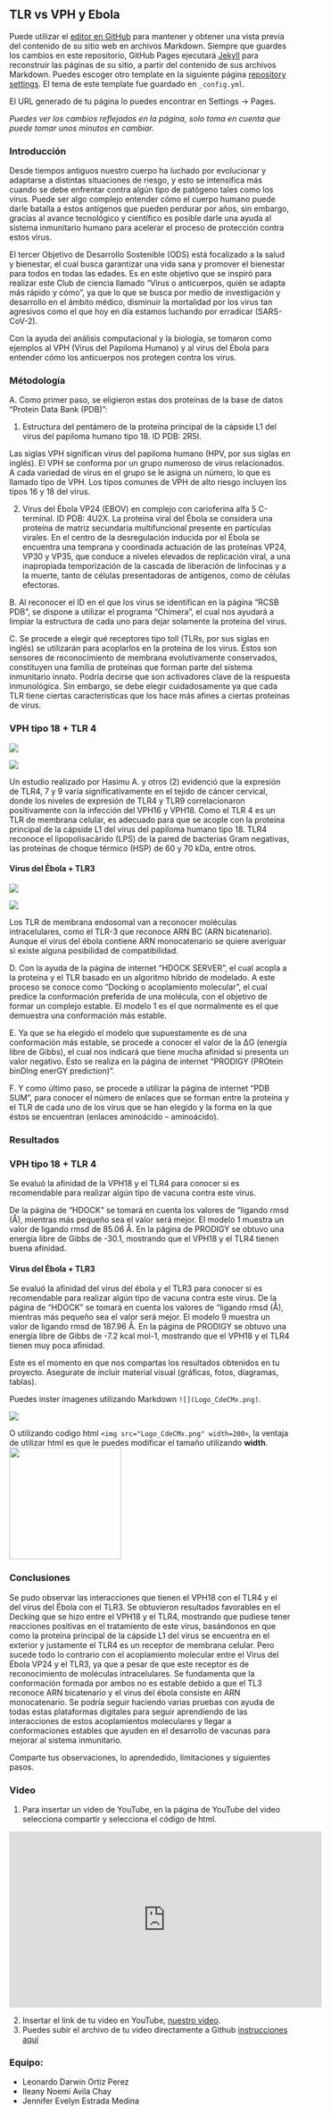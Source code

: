 ## TLR vs VPH y Ebola 

Puede utilizar el [editor en GitHub](https://github.com/CdeCMx-org/templates_paginaweb/edit/main/README.md) para mantener y obtener una vista previa del contenido de su sitio web en archivos Markdown. Siempre que guardes los cambios en este repositorio, GitHub Pages ejecutará [Jekyll](https://jekyllrb.com/) para reconstruir las páginas de su sitio, a partir del contenido de sus archivos Markdown. Puedes escoger otro template en la siguiente página [repository settings](https://github.com/CdeCMx-org/templates_paginaweb/settings/pages). El tema de este template fue guardado en `_config.yml`.

El URL generado de tu página lo puedes encontrar en Settings -> Pages. 

*Puedes ver los cambios reflejados en la página, solo toma en cuenta que puede tomar unos minutos en cambiar.*

### Introducción

Desde tiempos antiguos nuestro cuerpo ha luchado por evolucionar y adaptarse a distintas situaciones de riesgo, y esto se intensifica más cuando se debe enfrentar contra algún tipo de patógeno tales como los virus. Puede ser algo complejo entender cómo el cuerpo humano puede darle batalla a estos antígenos que pueden perdurar por años, sin embargo, gracias al avance tecnológico y científico es posible darle una ayuda al sistema inmunitario humano para acelerar el proceso de protección contra estos virus. 

El tercer Objetivo de Desarrollo Sostenible (ODS) está focalizado a la salud y bienestar, el cual busca garantizar una vida sana y promover el bienestar para todos en todas las edades. Es en este objetivo que se inspiró para realizar este Club de ciencia llamado “Virus o anticuerpos, quién se adapta más rápido y cómo”, ya que lo que se busca por medio de investigación y desarrollo en el ámbito médico, disminuir la mortalidad por los virus tan agresivos como el que hoy en día estamos luchando por erradicar (SARS-CoV-2).

Con la ayuda del análisis computacional y la biología, se tomaron como ejemplos al VPH (Virus del Papiloma Humano) y al virus del Ébola para entender cómo los anticuerpos nos protegen contra los virus.


### Métodología

A.	Como primer paso, se eligieron estas dos proteínas de la base de datos “Protein Data Bank (PDB)”:
  1.	Estructura del pentámero de la proteína principal de la cápside L1 del virus del papiloma humano tipo 18. ID PDB: 2R5I.
  
 Las siglas VPH significan virus del papiloma humano (HPV, por sus siglas en inglés). El VPH se conforma por un grupo numeroso de virus relacionados. 
A cada variedad de virus en el grupo se le asigna un número, lo que es llamado tipo de VPH. 
Los tipos comunes de VPH de alto riesgo incluyen los tipos 16 y 18 del virus.

   2.	Virus del Ébola VP24 (EBOV) en complejo con carioferina alfa 5 C-terminal. ID PDB: 4U2X.
 La proteína viral del Ébola se considera una proteína de matriz secundaria multifuncional presente en partículas virales. 
En el centro de la desregulación inducida por el Ébola se encuentra una temprana y coordinada actuación de las proteínas VP24, VP30 y VP35, que conduce a niveles elevados de replicación viral, a una inapropiada temporización de la cascada de liberación de linfocinas y a la muerte, tanto de células presentadoras de antígenos, como de células efectoras.

B.	Al reconocer el ID en el que los virus se identifican en la página “RCSB PDB”, se dispone a utilizar el programa “Chimera”, el cual nos ayudará a limpiar la estructura de cada uno para dejar solamente la proteína del virus. 

C.	Se procede a elegir qué receptores tipo toll (TLRs, por sus siglas en inglés) se utilizarán para acoplarlos en la proteína de los virus. Éstos son sensores de reconocimiento de membrana evolutivamente conservados, constituyen una familia de proteínas que forman parte del sistema inmunitario innato. Podría decirse que son activadores clave de la respuesta inmunológica. Sin embargo, se debe elegir cuidadosamente ya que cada TLR tiene ciertas características que los hace más afines a ciertas proteínas de virus. 

### VPH tipo 18 + TLR 4

![](Proteina_1_0.JPG)

![](Proteina_1_1.JPG)

Un estudio realizado por Hasimu A. y otros (2) evidenció que la expresión de TLR4, 7 y 9 varía significativamente en el tejido de cáncer cervical, donde los niveles de expresión de TLR4 y TLR9 correlacionaron positivamente con la infección del VPH16 y VPH18.
Como el TLR 4 es un TLR de membrana celular, es adecuado para que se acople con la proteína principal de la cápside L1 del virus del papiloma humano tipo 18.
TLR4 reconoce el lipopolisacárido (LPS) de la pared de bacterias Gram negativas, las proteínas de choque térmico (HSP) de 60 y 70 kDa, entre otros.

#### Virus del Ébola + TLR3

![](proteina20.JPG)

![](proteina21.JPG)

Los TLR de membrana endosomal van a reconocer moléculas intracelulares, como el TLR-3 que reconoce ARN BC (ARN bicatenario).
Aunque el virus del ébola contiene ARN monocatenario se quiere averiguar si existe alguna posibilidad de compatibilidad.


D.	Con la ayuda de la página de internet “HDOCK SERVER”, el cual acopla a la proteína y el TLR basado en un algoritmo híbrido de modelado. A este proceso se conoce como “Docking o acoplamiento molecular”, el cual predice la conformación preferida de una molécula, con el objetivo de formar un complejo estable. El modelo 1 es el que normalmente es el que demuestra una conformación más estable. 

E.	Ya que se ha elegido el modelo que supuestamente es de una conformación más estable, se procede a conocer el valor de la ΔG (energía libre de Gibbs), el cual nos indicará que tiene mucha afinidad si presenta un valor negativo. Esto se realiza en la página de internet “PRODIGY (PROtein binDIng enerGY prediction)”.

F.	Y como último paso, se procede a utilizar la página de internet “PDB SUM”, para conocer el número de enlaces que se forman entre la proteína y el TLR de cada uno de los virus que se han elegido y la forma en la que éstos se encuentran (enlaces aminoácido – aminoácido).


### Resultados

### VPH tipo 18 + TLR 4

Se evaluó la afinidad de la VPH18 y el TLR4 para conocer si es recomendable para realizar algún tipo de vacuna contra este virus.  

De la página de “HDOCK” se tomará en cuenta los valores de “ligando rmsd (Å), mientras más pequeño sea el valor será mejor. 
El modelo 1 muestra un valor de ligando rmsd de 85.06 Å. 
En la página de PRODIGY se obtuvo una energía libre de Gibbs de -30.1, mostrando que el VPH18 y el TLR4 tienen buena afinidad.


#### Virus del Ébola + TLR3


Se evaluó la afinidad del virus del ébola y el TLR3 para conocer si es recomendable para realizar algún tipo de vacuna contra este virus. 
De la página de “HDOCK” se tomará en cuenta los valores de “ligando rmsd (Å), mientras más pequeño sea el valor será mejor. 
El modelo 9 muestra un valor de ligando rmsd de 187.96 Å.
En la página de PRODIGY se obtuvo una energía libre de Gibbs de -7.2 kcal mol-1, mostrando que el VPH18 y el TLR4 tienen muy poca afinidad.


Este es el momento en que nos compartas los resultados obtenidos en tu proyecto. Asegurate de incluir material visual (gráficas, fotos, diagramas, tablas). 

Puedes inster imagenes utilizando Markdown `![](Logo_CdeCMx.png)`.

![](Logo_CdeCMx.png)

O utilizando codigo html `<img src="Logo_CdeCMx.png" width=200>`, la ventaja de utilizar html es que le puedes modificar el tamaño utilizando **width**.
<img src="Logo_CdeCMx.png" width=200>


### Conclusiones

Se pudo observar las interacciones que tienen el VPH18 con el TLR4 y el del virus del Ébola con el TLR3. Se obtuvieron resultados favorables en el Decking que se hizo entre el VPH18 y el TLR4, mostrando que pudiese tener reacciones positivas en el tratamiento de este virus, basándonos en que como la proteína principal de la cápside L1 del virus se encuentra en el exterior y justamente el TLR4 es un receptor de membrana celular. 
Pero sucede todo lo contrario con el acoplamiento molecular entre el Virus del Ébola VP24 y el TLR3, ya que a pesar de que este receptor es de reconocimiento de moléculas intracelulares. Se fundamenta que la conformación formada por ambos no es estable debido a que el TL3 reconoce ARN bicatenario y el virus del ébola consiste en ARN monocatenario.
Se podría seguir haciendo varias pruebas con ayuda de todas estas plataformas digitales para seguir aprendiendo de las interacciones de estos acoplamientos moleculares y llegar a conformaciones estables que ayuden en el desarrollo de vacunas para mejorar al sistema inmunitario.


Comparte tus observaciones, lo aprendedido, limitaciones y siguientes pasos. 

### Video
 1. Para insertar un video de YouTube, en la página de YouTube del video selecciona compartir y selecciona el código de html.
 <iframe width="560" height="315" src="https://www.youtube.com/embed/PLj1-CMNERM" title="YouTube video player" frameborder="0" allow="accelerometer; autoplay; clipboard-write; encrypted-media; gyroscope; picture-in-picture" allowfullscreen></iframe>
 
 2. Insertar el link de tu video en YouTube, [nuestro video](https://youtu.be/rmXvlBPq24Q).
 4. Puedes subir el archivo de tu video directamente a Github [instrucciones aquí](https://stackoverflow.com/questions/4279611/how-to-embed-a-video-into-github-readme-md)
 
### Equipo:

* Leonardo Darwin Ortiz Perez
* Ileany Noemi Avila Chay
* Jennifer Evelyn Estrada Medina


